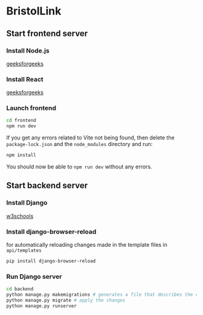 # BristolLink

## Start frontend server

### Install Node.js

[geeksforgeeks](https://www.geeksforgeeks.org/nodejs/)

### Install React

[geeksforgeeks](https://www.geeksforgeeks.org/react/)

### Launch frontend

```bash
cd frontend
npm run dev
```

If you get any errors related to Vite not being found, then delete the ```package-lock.json``` and the ```node_modules``` directory and run:

```bash
npm install
```

You should now be able to ```npm run dev``` without any errors.


## Start backend server

### Install Django

[w3schools](https://www.w3schools.com/django/django_install_django.php)

### Install django-browser-reload

for automatically reloading changes made in the template files in `api/templates`

```bash
pip install django-browser-reload
```

### Run Django server

```bash
cd backend
python manage.py makemigrations # generates a file that describes the config of the models/database
python manage.py migrate # apply the changes 
python manage.py runserver
```